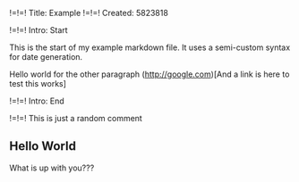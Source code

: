 !=!=! Title: Example
!=!=! Created: 5823818

!=!=! Intro: Start

This is the start of my example markdown file. It uses a semi-custom syntax for date generation.

Hello world for the other paragraph (http://google.com)[And a link is here to test this works]

!=!=! Intro: End

!=!=! This is just a random comment

## Hello World

What is up with you???



